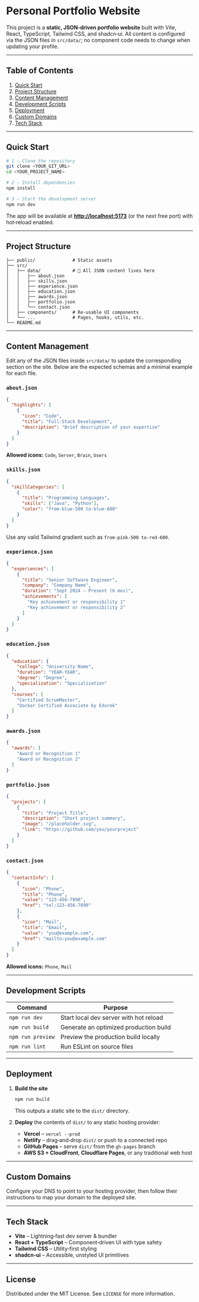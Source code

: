 # Personal Portfolio Website

This project is a **static, JSON‑driven portfolio website** built with Vite, React, TypeScript, Tailwind CSS, and shadcn‑ui. All content is configured via the JSON files in `src/data/`; no component code needs to change when updating your profile.

---

## Table of Contents

1. [Quick Start](#quick-start)
2. [Project Structure](#project-structure)
3. [Content Management](#content-management)
4. [Development Scripts](#development-scripts)
5. [Deployment](#deployment)
6. [Custom Domains](#custom-domains)
7. [Tech Stack](#tech-stack)

---

## Quick Start

```bash
# 1 – Clone the repository
git clone <YOUR_GIT_URL>
cd <YOUR_PROJECT_NAME>

# 2 – Install dependencies
npm install

# 3 – Start the development server
npm run dev
```

The app will be available at [**http://localhost:5173**](http://localhost:5173) (or the next free port) with hot‑reload enabled.

---

## Project Structure

```
├── public/              # Static assets
├── src/
│   ├── data/            # 🔑 All JSON content lives here
│   │   ├── about.json
│   │   ├── skills.json
│   │   ├── experience.json
│   │   ├── education.json
│   │   ├── awards.json
│   │   ├── portfolio.json
│   │   └── contact.json
│   ├── components/      # Re‑usable UI components
│   └── ...              # Pages, hooks, utils, etc.
└── README.md
```

---

## Content Management

Edit any of the JSON files inside `src/data/` to update the corresponding section on the site. Below are the expected schemas and a minimal example for each file.

### `about.json`

```json
{
  "highlights": [
    {
      "icon": "Code",
      "title": "Full‑Stack Development",
      "description": "Brief description of your expertise"
    }
  ]
}
```

**Allowed icons:** `Code`, `Server`, `Brain`, `Users`

### `skills.json`

```json
{
  "skillCategories": [
    {
      "title": "Programming Languages",
      "skills": ["Java", "Python"],
      "color": "from-blue-500 to-blue-600"
    }
  ]
}
```

Use any valid Tailwind gradient such as `from-pink-500 to-red-600`.

### `experience.json`

```json
{
  "experiences": [
    {
      "title": "Senior Software Engineer",
      "company": "Company Name",
      "duration": "Sept 2024 – Present (6 mos)",
      "achievements": [
        "Key achievement or responsibility 1"
        "Key achievement or responsibility 2"
      ]
    }
  ]
}
```

### `education.json`

```json
{
  "education": {
    "college": "University Name",
    "duration": "YEAR-YEAR",
    "degree": "Degree",
    "specialization": "Specialization"
  },
  "courses": [
    "Certified ScrumMaster",
    "Docker Certified Associate by Edurek"
  ]
}
```

### `awards.json`

```json
{
  "awards": [
    "Award or Recognition 1"
    "Award or Recognition 2"
  ]
}
```

### `portfolio.json`

```json
{
  "projects": [
    {
      "title": "Project Title",
      "description": "Short project summary",
      "image": "/placeholder.svg",
      "link": "https://github.com/you/yourproject"
    }
  ]
}
```

### `contact.json`

```json
{
  "contactInfo": [
    {
      "icon": "Phone",
      "title": "Phone",
      "value": "123-456-7890",
      "href": "tel:123-456-7890"
    },
    {
      "icon": "Mail",
      "title": "Email",
      "value": "you@example.com",
      "href": "mailto:you@example.com"
    }
  ]
}
```

**Allowed icons:** `Phone`, `Mail`

---

## Development Scripts

| Command           | Purpose                                |
| ----------------- | -------------------------------------- |
| `npm run dev`     | Start local dev server with hot reload |
| `npm run build`   | Generate an optimized production build |
| `npm run preview` | Preview the production build locally   |
| `npm run lint`    | Run ESLint on source files             |

---

## Deployment

1. **Build the site**

   ```bash
   npm run build
   ```

   This outputs a static site to the `dist/` directory.
2. **Deploy** the contents of `dist/` to any static hosting provider:

   * **Vercel** – `vercel --prod`
   * **Netlify** – drag‑and‑drop `dist/` or push to a connected repo
   * **GitHub Pages** – serve `dist/` from the `gh-pages` branch
   * **AWS S3 + CloudFront**, **Cloudflare Pages**, or any traditional web host

---

## Custom Domains

Configure your DNS to point to your hosting provider, then follow their instructions to map your domain to the deployed site.

---

## Tech Stack

* **Vite** – Lightning‑fast dev server & bundler
* **React + TypeScript** – Component‑driven UI with type safety
* **Tailwind CSS** – Utility‑first styling
* **shadcn‑ui** – Accessible, unstyled UI primitives

---

## License

Distributed under the MIT License. See `LICENSE` for more information.
